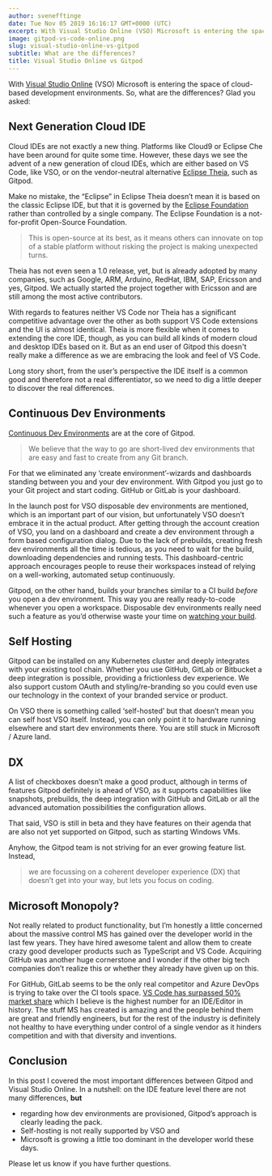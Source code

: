 ```yaml
---
author: svenefftinge
date: Tue Nov 05 2019 16:16:17 GMT+0000 (UTC)
excerpt: With Visual Studio Online (VSO) Microsoft is entering the space of cloud-based development environments. So, what are the differences? Glad
image: gitpod-vs-code-online.png
slug: visual-studio-online-vs-gitpod
subtitle: What are the differences?
title: Visual Studio Online vs Gitpod
---
```


<script context="module">
  export const prerender = true;
</script>

With [Visual Studio Online](https://visualstudio.microsoft.com/services/visual-studio-online/) (VSO) Microsoft is entering the space of cloud-based development environments. So, what are the differences? Glad you asked:

<h2 class="h1">Next Generation Cloud IDE</h2>

Cloud IDEs are not exactly a new thing. Platforms like Cloud9 or Eclipse Che have been around for quite some time. However, these days we see the advent of a new generation of cloud IDEs, which are either based on VS Code, like VSO, or on the vendor-neutral alternative [Eclipse Theia](https://theia-ide.org), such as Gitpod.

Make no mistake, the “Eclipse” in Eclipse Theia doesn’t mean it is based on the classic Eclipse IDE, but that it is governed by the [Eclipse Foundation](https://www.eclipse.org/org/) rather than controlled by a single company. The Eclipse Foundation is a not-for-profit Open-Source Foundation.

> This is open-source at its best, as it means others can innovate on top of a stable platform without risking the project is making unexpected turns.

Theia has not even seen a 1.0 release, yet, but is already adopted by many companies, such as Google, ARM, Arduino, RedHat, IBM, SAP, Ericsson and yes, Gitpod. We actually started the project together with Ericsson and are still among the most active contributors.

With regards to features neither VS Code nor Theia has a significant competitive advantage over the other as both support VS Code extensions and the UI is almost identical. Theia is more flexible when it comes to extending the core IDE, though, as you can build all kinds of modern cloud and desktop IDEs based on it. But as an end user of Gitpod this doesn't really make a difference as we are embracing the look and feel of VS Code.

Long story short, from the user’s perspective the IDE itself is a common good and therefore not a real differentiator, so we need to dig a little deeper to discover the real differences.

<h2 class="h1">Continuous Dev Environments</h2>

[Continuous Dev Environments](/blog/continuous-dev-environment-in-devops) are at the core of Gitpod.

> We believe that the way to go are short-lived dev environments that are easy and fast to create from any Git branch.

For that we eliminated any ‘create environment’-wizards and dashboards standing between you and your dev environment. With Gitpod you just go to your Git project and start coding. GitHub or GitLab is your dashboard.

In the launch post for VSO disposable dev environments are mentioned, which is an important part of our vision, but unfortunately VSO doesn’t embrace it in the actual product. After getting through the account creation of VSO, you land on a dashboard and create a dev environment through a form based configuration dialog. Due to the lack of prebuilds, creating fresh dev environments all the time is tedious, as you need to wait for the build, downloading dependencies and running tests. This dashboard-centric approach encourages people to reuse their workspaces instead of relying on a well-working, automated setup continuously.

Gitpod, on the other hand, builds your branches similar to a CI build _before_ you open a dev environment. This way you are really ready-to-code whenever you open a workspace. Disposable dev environments really need such a feature as you’d otherwise waste your time on [watching your build](/blog/prebuilds).

<h2 class="h1">Self Hosting</h2>

Gitpod can be installed on any Kubernetes cluster and deeply integrates with your existing tool chain. Whether you use GitHub, GitLab or Bitbucket a deep integration is possible, providing a frictionless dev experience. We also support custom OAuth and styling/re-branding so you could even use our technology in the context of your branded service or product.

On VSO there is something called ‘self-hosted’ but that doesn’t mean you can self host VSO itself. Instead, you can only point it to hardware running elsewhere and start dev environments there. You are still stuck in Microsoft / Azure land.

<h2 class="h1">DX</h2>

A list of checkboxes doesn’t make a good product, although in terms of features Gitpod definitely is ahead of VSO, as it supports capabilities like snapshots, prebuilds, the deep integration with GitHub and GitLab or all the advanced automation possibilities the configuration allows.

That said, VSO is still in beta and they have features on their agenda that are also not yet supported on Gitpod, such as starting Windows VMs.

Anyhow, the Gitpod team is not striving for an ever growing feature list. Instead,

> we are focussing on a coherent developer experience (DX) that doesn’t get into your way, but lets you focus on coding.

<h2 class="h1">Microsoft Monopoly?</h2>

Not really related to product functionality, but I’m honestly a little concerned about the massive control MS has gained over the developer world in the last few years. They have hired awesome talent and allow them to create crazy good developer products such as TypeScript and VS Code. Acquiring GitHub was another huge cornerstone and I wonder if the other big tech companies don’t realize this or whether they already have given up on this.

For GitHub, GitLab seems to be the only real competitor and Azure DevOps is trying to take over the CI tools space. [VS Code has surpassed 50% market share](https://insights.stackoverflow.com/survey/2019/#development-environments-and-tools) which I believe is the highest number for an IDE/Editor in history. The stuff MS has created is amazing and the people behind them are great and friendly engineers, but for the rest of the industry is definitely not healthy to have everything under control of a single vendor as it hinders competition and with that diversity and inventions.

<h2 class="h1">Conclusion</h2>

In this post I covered the most important differences between Gitpod and Visual Studio Online. In a nutshell:
on the IDE feature level there are not many differences, **but**

- regarding how dev environments are provisioned, Gitpod’s approach is clearly leading the pack.
- Self-hosting is not really supported by VSO and
- Microsoft is growing a little too dominant in the developer world these days.

Please let us know if you have further questions.
